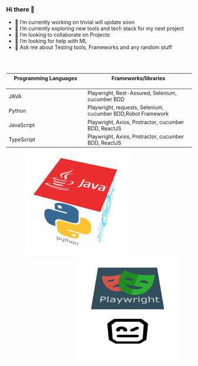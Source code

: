 ### Hi there 👋

- 🔭 I’m currently working on trivial will update soon 
- 🌱 I’m currently exploring new tools and tech stack for my next project
- 👯 I’m looking to collaborate on Projects
- 🤔 I’m looking for help with ML
- 💬 Ask me about Testing tools, Frameworks and any random stuff 

<br/>
<br/>



|Programming Languages &nbsp;&nbsp;&nbsp;&nbsp;&nbsp;&nbsp;&nbsp;&nbsp;&nbsp;&nbsp;&nbsp;&nbsp;&nbsp;&nbsp;&nbsp;&nbsp;&nbsp;&nbsp;&nbsp;&nbsp;&nbsp;&nbsp;&nbsp;&nbsp;&nbsp;&nbsp;&nbsp;&nbsp;&nbsp;&nbsp;&nbsp;&nbsp;&nbsp;&nbsp;&nbsp;&nbsp;&nbsp;&nbsp;&nbsp;&nbsp;&nbsp;&nbsp;&nbsp;|Frameworks/libraries &nbsp;&nbsp;&nbsp;&nbsp;&nbsp;&nbsp;&nbsp;&nbsp;&nbsp;&nbsp;&nbsp;&nbsp;&nbsp;&nbsp;&nbsp;&nbsp;&nbsp;&nbsp;&nbsp;&nbsp;&nbsp;&nbsp;&nbsp;&nbsp;&nbsp;&nbsp;&nbsp;&nbsp;&nbsp;&nbsp;&nbsp;&nbsp;&nbsp;&nbsp;&nbsp;&nbsp;&nbsp;&nbsp;&nbsp;&nbsp;&nbsp;&nbsp;&nbsp;&nbsp;&nbsp;&nbsp;&nbsp;&nbsp;&nbsp;&nbsp;&nbsp;&nbsp;&nbsp;&nbsp;&nbsp;&nbsp;&nbsp;&nbsp;&nbsp;&nbsp;&nbsp;&nbsp;|  
| ---                 |---                 | 
|JAVA                 | Playwright, Rest-Assured, Selenium, cucumber BDD         |
|Python               | Playwright, requests, Selenium, cucumber BDD,Robot Framework           |
|JavaScript           | Playwright, Axios, Protractor, cucumber BDD, ReactJS       |
|TypeScript           | Playwright, Axios, Protractor, cucumber BDD, ReactJS    |



&nbsp;&nbsp;&nbsp;&nbsp;&nbsp;&nbsp;&nbsp;&nbsp;&nbsp;&nbsp;&nbsp;&nbsp;&nbsp;&nbsp;![alt text](bloggif_636fd42c147eb.gif "Logo Title Text 3")&nbsp;&nbsp;&nbsp;&nbsp;&nbsp;&nbsp;&nbsp;&nbsp;&nbsp;&nbsp;&nbsp;&nbsp;&nbsp;&nbsp;&nbsp;&nbsp;&nbsp;&nbsp;&nbsp;&nbsp;&nbsp;&nbsp;&nbsp;&nbsp;&nbsp;&nbsp;&nbsp;&nbsp;&nbsp;&nbsp;&nbsp;&nbsp;&nbsp;&nbsp;&nbsp;&nbsp;&nbsp;&nbsp;&nbsp;&nbsp;&nbsp;&nbsp;&nbsp;&nbsp;&nbsp;&nbsp;&nbsp; 
![alt text](bloggif_636fd9892e4b1.gif "Logo Title Text 2") 





<!--<br/>
<br/>
<div style="width: 50%; display: table-row;">
    <div style="width: 50%; float: right;">
<img src="bloggif_636fd42c147eb.gif" />
  </div>
  <div style="width: 50%; float: right;">
    <h3>Programming Languages</h3>
     <p>
         <li>Java</li>
       </p>
     <p>
       <li>Python</li>
     </p>
 <p>
   <li>JavaScript</li>
     </p>
     <p>
        <li>TypeScript</li>
     </p>
    <p>
      <li>ReactJS</li>
     </p>
  </div>


 </div>
 
 <div style="width: 50%; display: table-row;">
    <div style="width: 50%; float: right;">
<img src="bloggif_636fd42c147eb.gif" />
  </div>
  <div style="width: 50%; float: right;">
    <h3>Programming Languages</h3>
     <p>
         <li>Java</li>
       </p>
     <p>
       <li>Python</li>
     </p>
 <p>
   <li>JavaScript</li>
     </p>
     <p>
        <li>TypeScript</li>
     </p>
    <p>
      <li>ReactJS</li>
     </p>
  </div>


 </div>-->
 

<!--<div>&nbsp;&nbsp;&nbsp;&nbsp;&nbsp;&nbsp;&nbsp;&nbsp;&nbsp;&nbsp;&nbsp;&nbsp;&nbsp;&nbsp;Automation Tools Stack</div>
<div><img src="bloggif_636fd9892e4b1.gif" /></div>-->
